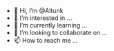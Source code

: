 - 👋 Hi, I’m @Altunk
- 👀 I’m interested in ...
- 🌱 I’m currently learning ...
- 💞️ I’m looking to collaborate on ...
- 📫 How to reach me ...

<!---
Altunk/Altunk is a ✨ special ✨ repository because its `README.md` (this file) appears on your GitHub profile.
You can click the Preview link to take a look at your changes.
--->
